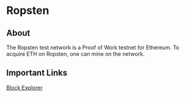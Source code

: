 # Ropsten

## About

The Ropsten test network is a Proof of Work testnet for Ethereum. To acquire ETH on Ropsten, one can mine on the network.

## Important Links

[Block Explorer](https://ropsten.etherscan.io/)  


